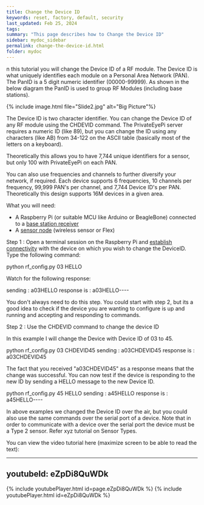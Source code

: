 ```yaml
---
title: Change the Device ID
keywords: reset, factory, default, security
last_updated: Feb 25, 2024
tags:
summary: "This page describes how to Change the Device ID"
sidebar: mydoc_sidebar
permalink: change-the-device-id.html
folder: mydoc
---
```

n this tutorial you will change the Device ID of a RF module. The Device ID is what uniquely identifies each module on a Personal Area Network (PAN).  The PanID is a 5 digit numeric identifier (00000-99999). As shown in the below diagram the PanID is used to group RF Modules (including base stations).


{% include image.html file="Slide2.jpg" alt="Big Picture"%}


The Device ID is two character identifier. You can change the Device ID of any RF module using the CHDEVID command. The PrivateEyePi server requires a numeric ID (like 89), but you can change the ID using any characters (like AB) from 34-122 on the ASCII table (basically most of the letters on a keyboard).

Theoretically this allows you to have 7,744 unique identifiers for a sensor, but only 100 with PrivateEyePi on each PAN.

You can also use frequencies and channels to further diversify your network, if required. Each device supports 6 frequencies, 10 channels per frequency, 99,999 PAN's per channel, and 7,744 Device ID's per PAN. Theoretically this design supports 16M devices in a given area.

What you will need:
* A Raspberry Pi (or suitable MCU like Arduino or BeagleBone) connected to a [base station receiver](https://www.jemrf.com/collections/rf-sensors/products/wireless-base-station-for-raspberry-pi)
* A [sensor node](https://www.jemrf.com/collections/rf-sensors) (wireless sensor or Flex)

Step 1 : Open a terminal session on the Raspberry Pi and [establish connectivity](https://projects.privateeyepi.com/home/home-alarm-system-project/wireless-projects/wireless-sensor---flex-rf-module/flex-tutorials/establish-communications.php) with the device on which you wish to change the DeviceID. Type the following command:

python rf_config.py 03 HELLO

Watch for the following response:

sending     : a03HELLO
response is : a03HELLO----

You don't always need to do this step. You could start with step 2, but its a good idea to check if the device you are wanting to configure is up and running and accepting and responding to commands.

Step 2 : Use the CHDEVID command to change the device ID

In  this example I will change the Device with Device ID of 03 to 45.

python rf_config.py 03 CHDEVID45
sending     : a03CHDEVID45
response is : a03CHDEVID45

The fact that you received "a03CHDEVID45" as a response means that the change was successful. You can now test if the device is responding to the new ID by sending a HELLO message to the new Device ID.

python rf_config.py 45 HELLO
sending     : a45HELLO
response is : a45HELLO----

In above examples we changed the Device ID over the air, but you could also use the same commands over the serial port of a device. Note that in order to communicate with a device over the serial port the device must be a Type 2 sensor. Refer xyz tutorial on Sensor Types.

You can view the video tutorial here (maximize screen to be able to read the text):

---
youtubeId: eZpDi8QuWDk
---
{% include youtubePlayer.html id=page.eZpDi8QuWDk %}
{% include youtubePlayer.html id=eZpDi8QuWDk %}